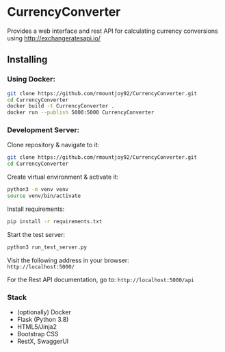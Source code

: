 # CurrencyConverter

Provides a web interface and rest API for calculating currency conversions using http://exchangeratesapi.io/

## Installing

### Using Docker:
```bash
git clone https://github.com/rmountjoy92/CurrencyConverter.git
cd CurrencyConverter
docker build -t CurrencyConverter .
docker run --publish 5000:5000 CurrencyConverter
```

### Development Server:
Clone repository & navigate to it:

```bash
git clone https://github.com/rmountjoy92/CurrencyConverter.git
cd CurrencyConverter
```

Create virtual environment & activate it:

```bash
python3 -m venv venv
source venv/bin/activate
```

Install requirements:

```bash
pip install -r requirements.txt
```

Start the test server:
```bash
python3 run_test_server.py
 ```



Visit the following address in your browser:  
`http://localhost:5000/`

For the Rest API documentation, go to:
`http://localhost:5000/api`

### Stack
- (optionally) Docker
- Flask (Python 3.8)
- HTML5/Jinja2
- Bootstrap CSS
- RestX, SwaggerUI
